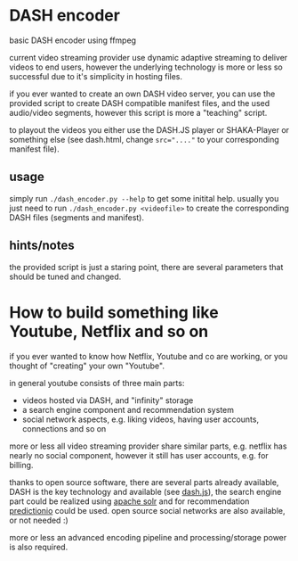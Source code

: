 # DASH encoder
basic DASH encoder using ffmpeg

current video streaming provider use dynamic adaptive streaming to deliver videos to end users, however the underlying technology is more or less so successful due to it's simplicity in hosting files.

if you ever wanted to create an own DASH video server, you can use the provided script to create DASH compatible manifest files, and the used audio/video segments, however this script is more a "teaching" script.

to playout the videos you either use the DASH.JS player or SHAKA-Player or something else (see dash.html, change `src="...."` to your corresponding manifest file).

## usage

simply run `./dash_encoder.py --help` to get some initital help.
usually you just need to run `./dash_encoder.py <videofile>` to create the corresponding DASH files (segments and manifest).


## hints/notes
the provided script is just a staring point, there are several parameters that should be tuned and changed.


# How to build something like Youtube, Netflix and so on

if you ever wanted to know how Netflix, Youtube and co are working, or you thought of "creating" your own "Youtube".

in general youtube consists of three main parts:

* videos hosted via DASH, and "infinity" storage
* a search engine component and recommendation system
* social network aspects, e.g. liking videos, having user accounts, connections and so on

more or less all video streaming provider share similar parts, e.g. netflix has nearly no social component, however it still has user accounts, e.g. for billing.

thanks to open source software, there are several parts already available, DASH is the key technology and available (see [dash.js](https://github.com/Dash-Industry-Forum/dash.js)),
the search engine part could be realized using [apache solr](https://lucene.apache.org/solr/) and for recommendation [predictionio](http://predictionio.apache.org/index.html) could be used.
open source social networks are also available, or not needed :)

more or less an advanced encoding pipeline and processing/storage power is also required.

